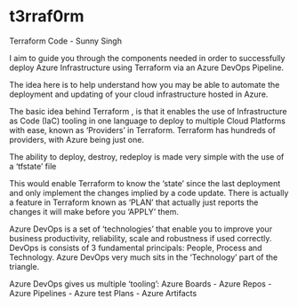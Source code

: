 # t3rraf0rm
Terraform Code - Sunny Singh

 I aim to guide you through the components needed in order to successfully deploy Azure Infrastructure using Terraform via an Azure DevOps Pipeline.

 The idea here is to help understand how you may be able to automate the deployment and updating of your cloud infrastructure hosted in Azure.

 The basic idea behind Terraform , is that it enables the use of Infrastructure as Code (IaC) tooling in one language to deploy to multiple Cloud Platforms with ease, known as ‘Providers’ in Terraform. Terraform has hundreds of providers, with Azure being just one. 

 The ability to deploy, destroy, redeploy is made very simple with the use of a ‘tfstate’ file 
 
 This would enable Terraform to know the ‘state’ since the last deployment and only implement the changes implied by a code update. There is actually a feature in Terraform known as ‘PLAN’ that actually just reports the changes it will make before you ‘APPLY’ them.

Azure DevOps is a set of ‘technologies’ that enable you to improve your business productivity, reliability, scale and robustness if used correctly. 
DevOps is consists of 3 fundamental principals: People, Process and Technology.
Azure DevOps very much sits in the ‘Technology’ part of the triangle.

Azure DevOps gives us multiple ‘tooling’: Azure Boards - Azure Repos - Azure Pipelines - Azure test Plans - Azure Artifacts


